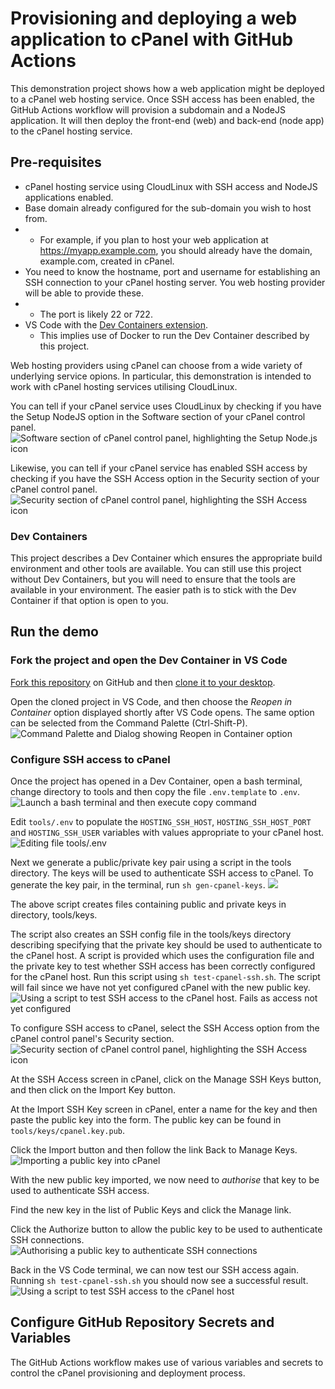# Provisioning and deploying a web application to cPanel with GitHub Actions

This demonstration project shows how a web application might be deployed to a cPanel web hosting service.
Once SSH access has been enabled, the GitHub Actions workflow will provision a subdomain and a NodeJS
application. It will then deploy the front-end (web) and back-end (node app) to the cPanel hosting
service.

## Pre-requisites

- cPanel hosting service using CloudLinux with SSH access and NodeJS applications enabled.
- Base domain already configured for the sub-domain you wish to host from.
- - For example, if you plan to host your web application at https://myapp.example.com, you should already
    have the domain, example.com, created in cPanel.
- You need to know the hostname, port and username for establishing an SSH connection to your cPanel hosting
  server. You web hosting provider will be able to provide these.
- - The port is likely 22 or 722.
- VS Code with the [Dev Containers extension](https://marketplace.visualstudio.com/items?itemName=ms-vscode-remote.remote-containers).
  - This implies use of Docker to run the Dev Container described by this project.

Web hosting providers using cPanel can choose from a wide variety of underlying service opions. In
particular, this demonstration is intended to work with cPanel hosting services utilising CloudLinux.

You can tell if your cPanel service uses CloudLinux by checking if you have the Setup NodeJS option in
the Software section of your cPanel control panel.
![Software section of cPanel control panel, highlighting the Setup Node.js icon](docs/images/cpanel-has-setupnodejs.png)

Likewise, you can tell if your cPanel service has enabled SSH access by checking if you have the SSH Access option in the Security section of your
cPanel control panel.
![Security section of cPanel control panel, highlighting the SSH Access icon](docs/images/cpanel-has-managesshaccess.png)

### Dev Containers

This project describes a Dev Container which ensures the appropriate build environment and other tools are
available. You can still use this project without Dev Containers, but you will need to ensure that the
tools are available in your environment. The easier path is to stick with the Dev Container if that option
is open to you.

## Run the demo

### Fork the project and open the Dev Container in VS Code

[Fork this repository](https://docs.github.com/en/pull-requests/collaborating-with-pull-requests/working-with-forks/fork-a-repo#forking-a-repository) on GitHub and then [clone it to your desktop](https://docs.github.com/en/pull-requests/collaborating-with-pull-requests/working-with-forks/fork-a-repo#cloning-your-forked-repository).

Open the cloned project in VS Code, and then choose the _Reopen in Container_ option displayed shortly after VS Code opens. The same option can be selected from the Command Palette (Ctrl-Shift-P).
![Command Palette and Dialog showing Reopen in Container option](docs/images/vscode-openincontainer.png)

### Configure SSH access to cPanel

Once the project has opened in a Dev Container, open a bash terminal, change directory to tools and then copy
the file `.env.template` to `.env`.
![Launch a bash terminal and then execute copy command](docs/images/vscode-openteminal-copyenv.png)

Edit `tools/.env` to populate the `HOSTING_SSH_HOST`, `HOSTING_SSH_HOST_PORT` and `HOSTING_SSH_USER` variables with
values appropriate to your cPanel host.
![Editing file tools/.env](docs/images/vscode-editenv.png)

Next we generate a public/private key pair using a script in the tools directory. The keys will be used to
authenticate SSH access to cPanel. To generate the key pair, in the terminal, run `sh gen-cpanel-keys`.
![](docs/images/generate-keys.png)

The above script creates files containing public and private keys in directory, tools/keys.

The script also creates an SSH config file in the tools/keys directory describing specifying that the private
key should be used to authenticate to the cPanel host. A script is provided which uses the configuration
file and the private key to test whether SSH access has been correctly configured for the cPanel host.
Run this script using `sh test-cpanel-ssh.sh`. The script will fail since we have not yet configured cPanel
with the new public key.
![Using a script to test SSH access to the cPanel host. Fails as access not yet configured](docs/images/test-keys-fail.png)

To configure SSH access to cPanel, select the SSH Access option from the cPanel control panel's Security section.
![Security section of cPanel control panel, highlighting the SSH Access icon](docs/images/cpanel-has-managesshaccess.png)

At the SSH Access screen in cPanel, click on the Manage SSH Keys button, and then click on the Import Key button.

At the Import SSH Key screen in cPanel, enter a name for the key and then paste the public key into the form.
The public key can be found in `tools/keys/cpanel.key.pub`.

Click the Import button and then follow the link Back to Manage Keys.
![Importing a public key into cPanel](docs/images/cpanel-import-key.png)

With the new public key imported, we now need to _authorise_ that key to be used to authenticate SSH access.

Find the new key in the list of Public Keys and click the Manage link.

Click the Authorize button to allow the public key to be used to authenticate SSH connections.
![Authorising a public key to authenticate SSH connections](docs/images/cpanel-authorise-key.png)

Back in the VS Code terminal, we can now test our SSH access again. Running `sh test-cpanel-ssh.sh` you should
now see a successful result.
![Using a script to test SSH access to the cPanel host](docs/images/test-keys-pass.png)

## Configure GitHub Repository Secrets and Variables

The GitHub Actions workflow makes use of various variables and secrets to control the cPanel provisioning
and deployment process.
